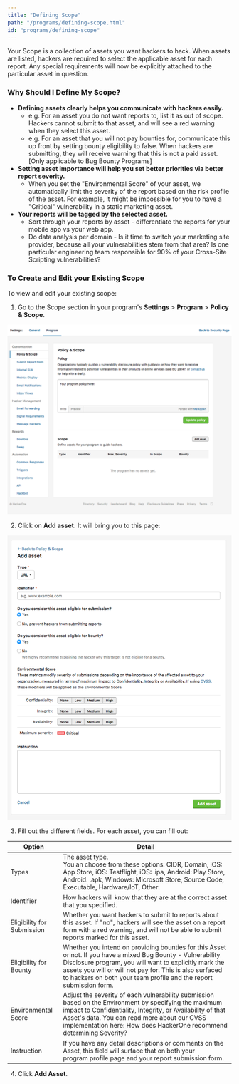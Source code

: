 ```yaml
---
title: "Defining Scope"
path: "/programs/defining-scope.html"
id: "programs/defining-scope"
---
```


Your Scope is a collection of assets you want hackers to hack. When assets are listed, hackers are required to select the applicable asset for each report. Any special requirements will now be explicitly attached to the particular asset in question.

### Why Should I Define My Scope?
* **Defining assets clearly helps you communicate with hackers easily.**
  * e.g. For an asset you do not want reports to, list it as out of scope. Hackers cannot submit to that asset, and will see a red warning when they select this asset.
  * e.g. For an asset that you will not pay bounties for, communicate this up front by setting bounty eligibility to false. When hackers are submitting, they will receive warning that this is not a paid asset. [Only applicable to Bug Bounty Programs]
* **Setting asset importance will help you set better priorities via better report severity.**
  * When you set the "Environmental Score" of your asset, we automatically limit the severity of the report based on the risk profile of the asset. For example, it might be impossible for you to have a "Critical" vulnerability in a static marketing asset.
* **Your reports will be tagged by the selected asset.**
  * Sort through your reports by asset - differentiate the reports for your mobile app vs your web app.
  * Do data analysis per domain - Is it time to switch your marketing site provider, because all your vulnerabilities stem from that area? Is one particular engineering team responsible for 90% of your Cross-Site Scripting vulnerabilities?

 ### To Create and Edit your Existing Scope
To view and edit your existing scope:
1. Go to the Scope section in your program's **Settings** > **Program** > **Policy & Scope**.

![Scope image 1](./images/Scope1.png)

2. Click on **Add asset**. It will bring you to this page:

![Scope image 2](./images/Scope2.png)

3. Fill out the different fields. For each asset, you can fill out:

Option | Detail
----- | -----
Types | The asset type. <br>You an choose from these options: CIDR, Domain, iOS: App Store, iOS: Testflight, iOS: .ipa, Android: Play Store, Android: .apk, Windows: Microsoft Store, Source Code, Executable, Hardware/loT, Other.
Identifier | How hackers will know that they are at the correct asset that you specified.
Eligibility for Submission | Whether you want hackers to submit to reports about this asset. If "no", hackers will see the asset on a report form with a red warning, and will not be able to submit reports marked for this asset.
Eligibility for Bounty | Whether you intend on providing bounties for this Asset or not. If you have a mixed Bug Bounty - Vulnerability Disclosure program, you will want to explicitly mark the assets you will or will not pay for. This is also surfaced to hackers on both your team profile and the report submission form.
Environmental Score | Adjust the severity of each vulnerability submission based on the Environment by specifying the maximum impact to Confidentiality, Integrity, or Availability of that Asset's data. You can read more about our CVSS implementation here: How does HackerOne recommend determining Severity?
Instruction | If you have any detail descriptions or comments on the Asset, this field will surface that on both your program profile page and your report submission form.
4. Click **Add Asset**.
